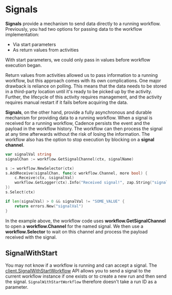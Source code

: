 # Signals

**Signals** provide a mechanism to send data directly to a running workflow. Previously, you had
two options for passing data to the workflow implementation:

* Via start parameters
* As return values from activities

With start parameters, we could only pass in values before workflow execution began.

Return values from activities allowed us to pass information to a running workflow, but this
approach comes with its own complications. One major drawback is reliance on polling. This means
that the data needs to be stored in a third-party location until it's ready to be picked up by
the activity. Further, the lifecycle of this activity requires management, and the activity
requires manual restart if it fails before acquiring the data.

**Signals**, on the other hand, provide a fully asynchronous and durable mechanism for providing data to
a running workflow. When a signal is received for a running workflow, Cadence persists the event
and the payload in the workflow history. The workflow can then process the signal at any time
afterwards without the risk of losing the information. The workflow also has the option to stop
execution by blocking on a **signal channel**.

```go
var signalVal string
signalChan := workflow.GetSignalChannel(ctx, signalName)

s := workflow.NewSelector(ctx)
s.AddReceive(signalChan, func(c workflow.Channel, more bool) {
    c.Receive(ctx, &signalVal)
    workflow.GetLogger(ctx).Info("Received signal!", zap.String("signal", signalName), zap.String("value", signalVal))
})
s.Select(ctx)

if len(signalVal) > 0 && signalVal != "SOME_VALUE" {
    return errors.New("signalVal")
}
```

In the example above, the workflow code uses **workflow.GetSignalChannel** to open a
**workflow.Channel** for the named signal. We then use a **workflow.Selector** to wait on this
channel and process the payload received with the signal.

## SignalWithStart

You may not know if a workflow is running and can accept a signal. The
[client.SignalWithStartWorkflow](https://godoc.org/go.uber.org/cadence/client#Client) API
allows you to send a signal to the current workflow instance if one exists or to create a new
run and then send the signal. `SignalWithStartWorkflow` therefore doesn't take a run ID as a 
parameter.
